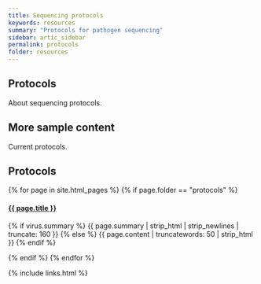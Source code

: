 ```yaml
---
title: Sequencing protocols
keywords: resources
summary: "Protocols for pathogen sequencing"
sidebar: artic_sidebar
permalink: protocols
folder: resources
---
```


## Protocols

About sequencing protocols.

## More sample content

Current protocols.

<div class="row">
    <div class="col-lg-12">
        <h2 class="page-header">Protocols</h2>
    </div>
    {% for page in site.html_pages %}
    {% if page.folder == "protocols" %}
    <div class="col-md-6">
        <div class="media">
            <div class="pull-left">
                    <span class="fa-stack fa-2x">
                          <i class="fa fa-circle fa-stack-2x text-primary"></i>
                          <i class="fa fa-tree fa-stack-1x fa-inverse"></i>
                    </span>
            </div>
            <div class="media-body">
                <h4 class="media-heading"><a class="post-link" href="{{ page.url }}">{{ page.title }}</a></h4>
                <p>{% if virus.summary %} {{ page.summary | strip_html | strip_newlines | truncate: 160 }} {% else %} {{ page.content | truncatewords: 50 | strip_html }} {% endif %}</p>
            </div>
        </div>
    </div>
    {% endif %}
    {% endfor %}
</div>



{% include links.html %}
